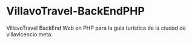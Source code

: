 # VillavoTravel-BackEndPHP
VillavoTravel BackEnd Web en PHP para la guia turística de la ciudad de villavicencio meta.
